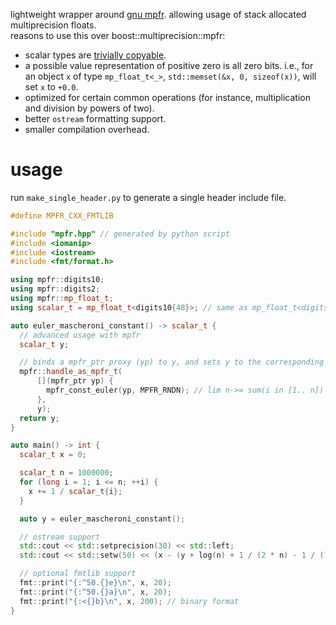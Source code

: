lightweight wrapper around [gnu mpfr](https://www.mpfr.org/). allowing usage of stack allocated multiprecision floats.  
reasons to use this over boost::multiprecision::mpfr:
  - scalar types are [trivially copyable](https://en.cppreference.com/w/cpp/named_req/TriviallyCopyable).
  - a possible value representation of positive zero is all zero bits. i.e., for an object `x` of type `mp_float_t<_>`, `std::memset(&x, 0, sizeof(x))`, will set `x` to `+0.0`.
  - optimized for certain common operations (for instance, multiplication and division by powers of two).
  - better `ostream` formatting support.
  - smaller compilation overhead.
 
# usage
run `make_single_header.py` to generate a single header include file.

```cpp
#define MPFR_CXX_FMTLIB

#include "mpfr.hpp" // generated by python script
#include <iomanip>
#include <iostream>
#include <fmt/format.h>

using mpfr::digits10;
using mpfr::digits2;
using mpfr::mp_float_t;
using scalar_t = mp_float_t<digits10{48}>; // same as mp_float_t<digits2{160}>

auto euler_mascheroni_constant() -> scalar_t {
  // advanced usage with mpfr
  scalar_t y;

  // binds a mpfr_ptr proxy (yp) to y, and sets y to the corresponding value
  mpfr::handle_as_mpfr_t(
      [](mpfr_ptr yp) {
        mpfr_const_euler(yp, MPFR_RNDN); // lim n->∞ sum(i in [1.. n]) 1/i
      },
      y);
  return y;
}

auto main() -> int {
  scalar_t x = 0;

  scalar_t n = 1000000;
  for (long i = 1; i <= n; ++i) {
    x += 1 / scalar_t{i};
  }

  auto y = euler_mascheroni_constant();

  // ostream support
  std::cout << std::setprecision(30) << std::left;
  std::cout << std::setw(50) << (x - (y + log(n) + 1 / (2 * n) - 1 / (12 * n * n))) << '\n';

  // optional fmtlib support
  fmt::print("{:^50.{}e}\n", x, 20);
  fmt::print("{:^50.{}a}\n", x, 20);
  fmt::print("{:<{}b}\n", x, 200); // binary format
}
```
